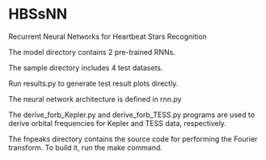 # HBSsNN
Recurrent Neural Networks for Heartbeat Stars Recognition

The model directory contains 2 pre-trained RNNs.

The sample directory includes 4 test datasets.

Run results.py to generate test result plots directly.

The neural network architecture is defined in rnn.py

The derive_forb_Kepler.py and derive_forb_TESS.py programs are used to derive orbital frequencies for Kepler and TESS data, respectively.

The fnpeaks directory contains the source code for performing the Fourier transform. To build it, run the make command.
